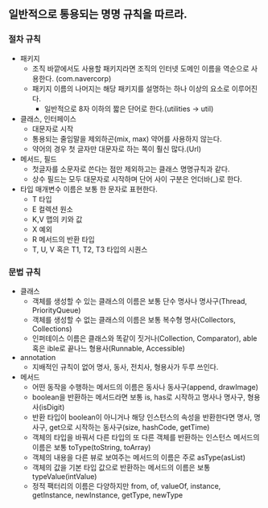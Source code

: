 ## 일반적으로 통용되는 명명 규칙을 따르라.
### 절차 규칙
 - 패키지
    - 조직 바깥에서도 사용할 패키지라면 조직의 인터넷 도메인 이름을 역순으로 사용한다. (com.navercorp)
    - 패키지 이름의 나머지는 해당 패키지를 설명하는 하나 이상의 요소로 이루어진다.
       - 일반적으로 8자 이하의 짧은 단어로 한다.(utilities -> util)
 - 클래스, 인터페이스
    - 대문자로 시작
    - 통용되는 줄임말을 제외하곤(mix, max) 약어를 사용하지 않는다.
    - 약어의 경우 첫 글자만 대문자로 하는 쪽이 훨신 많다.(Url)
 - 메서드, 필드
    - 첫글자를 소문자로 쓴다는 점만 제외하고는 클래스 명명규칙과 같다.
    - 상수 필드는 모두 대문자로 시작하며 단어 사이 구분은 언더바(_)로 한다.
 - 타입 매개변수 이름은 보통 한 문자로 표현한다.
    - T 타입
    - E 컬렉션 원소
    - K,V 맵의 키와 값
    - X 예외
    - R 메서드의 반환 타입
    - T, U, V 혹은 T1, T2, T3 타입의 시퀀스
### 문법 규칙
 - 클래스
    - 객체를 생성할 수 있는 클래스의 이름은 보통 단수 명사나 명사구(Thread, PriorityQueue)
    - 객체를 생성할 수 없는 클래스의 이름은 보통 복수형 명사(Collectors, Collections)
    - 인퍼테이스 이름은 클래스와 똑같이 짓거나(Collection, Comparator), able 혹은 ible로 끝나느 형용사(Runnable, Accessible)
 - annotation
    - 지배적인 규칙이 없어 명사, 동사, 전치사, 형용사가 두루 쓰인다.
 - 메서드
   - 어떤 동작을 수행하는 메서드의 이름은 동사나 동사구(append, drawImage)
   - boolean을 반환하는 메서드라면 보통 is, has로 시작하고 명사나 명사구, 형용사(isDigit)
   - 반환 타입이 boolean이 아니거나 해당 인스턴스의 속성을 반환한다면 명사, 명사구, get으로 시작하는 동사구(size, hashCode, getTime)
   - 객체의 타입을 바꿔서 다른 타입의 또 다른 객체를 반환하는 인스턴스 메서드의 이름은 보통 toType(toString, toArray)
   - 객체의 내용을 다른 뷰로 보여주는 메서드의 이름은 주로 asType(asList)
   - 객체의 값을 기본 타입 값으로 반환하는 메서드의 이름은 보통 typeValue(intValue)
   - 정적 팩터리의 이름은 다양하지만 from, of, valueOf, instance, getInstance, newInstance, getType, newType
   